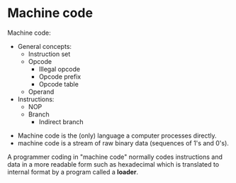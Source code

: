 # Machine code

Machine code:
* General concepts:
  - Instruction set
  - Opcode
    - Illegal opcode
    - Opcode prefix
    - Opcode table
  - Operand
* Instructions:
  - NOP
  - Branch
    - Indirect branch


- Machine code is the (only) language a computer processes directly.
- machine code is a stream of raw binary data (sequences of 1's and 0's).


A programmer coding in "machine code" normally codes instructions and data in a more readable form such as hexadecimal which is translated to internal format by a program called a **loader**.

